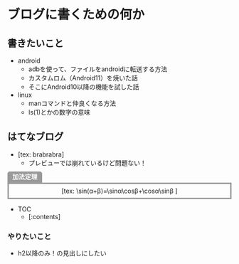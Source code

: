 # ブログに書くための何か

## 書きたいこと
- android
  - adbを使って、ファイルをandroidに転送する方法
  - カスタムロム（Android11）を焼いた話
  - そこにAndroid10以降の機能を試した話
- linux
  - manコマンドと仲良くなる方法
  - ls(1)とかの数字の意味

## はてなブログ
- [tex: brabrabra]
  - プレビューでは崩れているけど問題ない！

<div style="text-align: center; position: relative; margin: 2.5em 0 0 0; padding: 0.5em 1em; border: solid 3px #999999;">
<span style="position: absolute; top: -28px; left: -3px; padding: 0 10px; height: 26px; font-weight: bold; color: white; background-color: #999999; border: solid 1px #999999; border-radius: 5px 5px 0 0;">
加法定理</span>[tex:
\sin(α+β)=\sinα\cosβ+\cosα\sinβ
]</div>

- TOC
  - [:contents]

### やりたいこと
- h2以降のみ！の見出しにしたい
